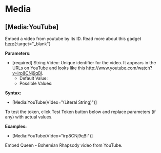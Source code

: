 # Media

## [Media:YouTube]

Embed a video from youtube by its ID.
Read more about this gadget [here](http://www.google.com/support/youtube/bin/topic.py?topic=16569){:target="_blank"}

**Parameters:**

* [required] String Video: Unique identifier for the video. It appears in the URLs on YouTube and looks like this http://www.youtube.com/watch?v=irp8CNj9qBI.
  + Default Value:
  + Possible Values:

**Syntax:**

  * [Media:YouTube(Video="(Literal String)")]

  To test the token, click Test Token button below and replace parameters (if any) with actual values.

**Examples:**
  
  * [Media:YouTube(Video="irp8CNj9qBI")]

  Embed Queen - Bohemian Rhapsody video from YouTube.
